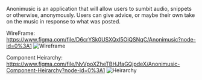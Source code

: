 Anonimusic is an application that will allow users to sumbit audio, snippets or otherwise, anonymously. Users can give advice, or maybe their own take on the music in response to what was posted.

WireFrame:
https://www.figma.com/file/D6crYSk0USXQxl5OiQSNqC/Anonimusic?node-id=0%3A1
<img src="https://i.imgur.com/Q361smh.png" alt="Wireframe"></img>

Component Heirarchy:
https://www.figma.com/file/NvVpoXZheTBHJfaGQjpdeX/Anonimusic-Component-Heirarchy?node-id=0%3A1
<img src="https://i.imgur.com/N2TK1Nx.png" alt='Heirarchy'></img>